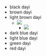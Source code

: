 - black dayi
- brown dayi
- light brown dayi
    - ![](https://firebasestorage.googleapis.com/v0/b/firescript-577a2.appspot.com/o/imgs%2Fapp%2FXELiu-NovaKG%2FtqCMGewjjH.png?alt=media&token=f7325d50-beb8-4eb1-9724-09fbe2210c7a)
        - ![](https://firebasestorage.googleapis.com/v0/b/firescript-577a2.appspot.com/o/imgs%2Fapp%2FXELiu-NovaKG%2FV0Cksbi2Sb.jpg?alt=media&token=10061018-5601-4627-a243-a525d28a7ef5)
- dark blue dayi
- light blue dayi
- green dayi
- red dayi
